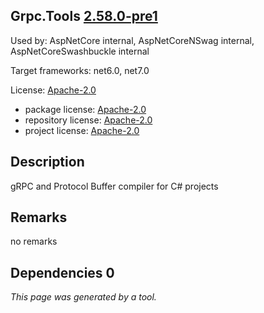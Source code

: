 Grpc.Tools [2.58.0-pre1](https://www.nuget.org/packages/Grpc.Tools/2.58.0-pre1)
--------------------

Used by: AspNetCore internal, AspNetCoreNSwag internal, AspNetCoreSwashbuckle internal

Target frameworks: net6.0, net7.0

License: [Apache-2.0](../../../../licenses/apache-2.0) 

- package license: [Apache-2.0](https://licenses.nuget.org/Apache-2.0) 
- repository license: [Apache-2.0](https://github.com/grpc/grpc.git) 
- project license: [Apache-2.0](https://github.com/grpc/grpc) 

Description
-----------
gRPC and Protocol Buffer compiler for C# projects

Remarks
-----------
no remarks


Dependencies 0
-----------


*This page was generated by a tool.*